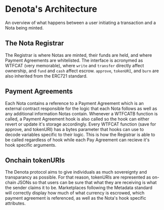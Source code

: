 # Denota's Architecture
An overview of what happens between a user initiating a transaction and a Nota being minted.

## The Nota Registrar
The Registrar is where Notas are minted, their funds are held, and where Payment Agreements are whitelisted. The interface is acronymed as WTFCAT (very memorable), where `write` and `transfer` directly affect ownership, and `fund` and `cash` affect escrow. `approve`, `tokenURI`, and `burn` are also inherited from the ERC721 standard.

## Payment Agreements
Each Nota contains a reference to a Payment Agreement which is an external contract responsible for the logic that each Nota follows as well as any additional information Notas contain. Whenever a WTFCATB function is called, a Payment Agreement hook is also called so the hook can either revert or update it's storage accordingly. Every WTFCAT function (save for approve, and tokenURI) has a bytes parameter that hooks can use to decode variables specific to their logic. This is how the Registrar is able to be called regardless of hook while each Pay Agreement can recieve it's hook specific arguments.

## Onchain tokenURIs
The Denota protocol aims to give individuals as much sovereignty and transparancy as possible. For that reason, tokenURIs are represented as on-chain JSONs so that users can be sure that what they are receiving is what the sender claims it to be. Marketplaces following the Metadata standard will correctly display how much of what currency is escrowed, which payment agreement is referenced, as well as the Nota's hook specific attributes.